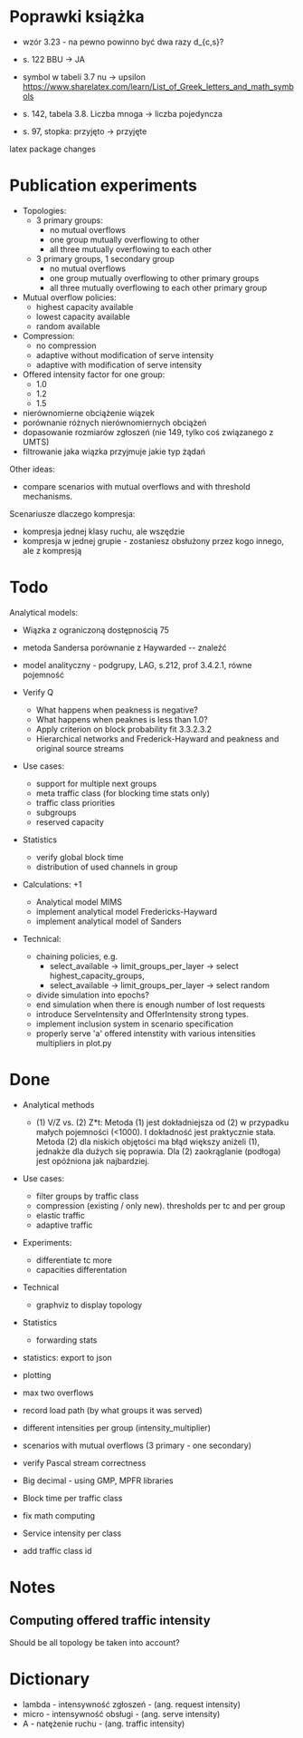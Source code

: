 
# Poprawki książka

- wzór 3.23 - na pewno powinno być dwa razy d_{c,s}?

- s. 122 BBU -> JA
- symbol w tabeli 3.7 nu -> upsilon https://www.sharelatex.com/learn/List_of_Greek_letters_and_math_symbols
- s. 142, tabela 3.8. Liczba mnoga -> liczba pojedyncza
- s. 97, stopka: przyjęto -> przyjęte

latex package changes


# Publication experiments

 - Topologies:
   - 3 primary groups:
     - no mutual overflows
     - one group mutually overflowing to other
     - all three mutually overflowing to each other
   - 3 primary groups, 1 secondary group
     - no mutual overflows
     - one group mutually overflowing to other primary groups
     - all three mutually overflowing to each other primary group
 - Mutual overflow policies:
   - highest capacity available
   - lowest capacity available
   - random available
 - Compression:
   - no compression
   - adaptive without modification of serve intensity
   - adaptive with modification of serve intensity
 - Offered intensity factor for one group:
   - 1.0
   - 1.2
   - 1.5
  - nierównomierne obciążenie wiązek
  - porównanie różnych nierównomiernych obciążeń
  - dopasowanie rozmiarów zgłoszeń (nie 149, tylko coś związanego z UMTS)
  - filtrowanie jaka wiązka przyjmuje jakie typ żądań

  Other ideas:
   - compare scenarios with mutual overflows and with threshold mechanisms.

  Scenariusze dlaczego kompresja:
   - kompresja jednej klasy ruchu, ale wszędzie
   - kompresja w jednej grupie  - zostaniesz obsłużony przez kogo innego, ale z
     kompresją

# Todo
 Analytical models:
 - Wiązka z ograniczoną dostępnością 75
  - metoda Sandersa porównanie z Haywarded -- znaleźć
  - model analityczny - podgrupy, LAG, s.212, prof 3.4.2.1, równe pojemność


- Verify Q
  - What happens when peakness is negative?
  - What happens when peaknes is less than 1.0?
  - Apply criterion on block probability fit 3.3.2.3.2
  - Hierarchical networks and Frederick-Hayward and peakness and original
    source streams


- Use cases:
  - support for multiple next groups
  - meta traffic class (for blocking time stats only)
  - traffic class priorities
  - subgroups
  - reserved capacity

- Statistics
  - verify global block time
  - distribution of used channels in group

- Calculations: +1
  - Analytical model MIMS
  - implement analytical model Fredericks-Hayward
  - implement analytical model of Sanders

- Technical:
  - chaining policies, e.g.
    - select_available ->  limit_groups_per_layer -> select highest_capacity_groups,
    - select_available ->  limit_groups_per_layer -> select random
  - divide simulation into epochs?
  - end simulation when there is enough number of lost requests
  - introduce ServeIntensity and OfferIntensity strong types.
  - implement inclusion system in scenario specification
  - properly serve 'a' offered intenstity with various intensities multipliers
    in plot.py

# Done

- Analytical methods
  - (1) V/Z vs. (2) Z*t: Metoda (1) jest dokładniejsza od (2) w przypadku
    małych pojemności (<1000). I dokładność jest praktycznie stała. Metoda (2)
    dla niskich objętości ma błąd większy aniżeli (1), jednakże dla dużych się
    poprawia. Dla (2) zaokrąglanie (podłoga) jest opóźniona jak najbardziej.

- Use cases:
  - filter groups by traffic class
  - compression (existing / only new). thresholds per tc and per group
  - elastic traffic
  - adaptive traffic

- Experiments:
  - differentiate tc more
  - capacities differentation

- Technical
  - graphviz to display topology

- Statistics
  - forwarding stats

- statistics: export to json
- plotting
- max two overflows
- record load path (by what groups it was served)
- different intensities per group (intensity_multiplier)
- scenarios with mutual overflows (3 primary - one secondary)
- verify Pascal stream correctness
- Big decimal - using GMP, MPFR libraries
- Block time per traffic class
- fix math computing
- Service intensity per class
- add traffic class id


# Notes

## Computing offered traffic intensity

Should be all topology be taken into account?


# Dictionary

- lambda - intensywność zgłoszeń - (ang. request intensity)
- micro  - intensywność obsługi - (ang. serve intensity)
- A - natężenie ruchu - (ang. traffic intensity)


